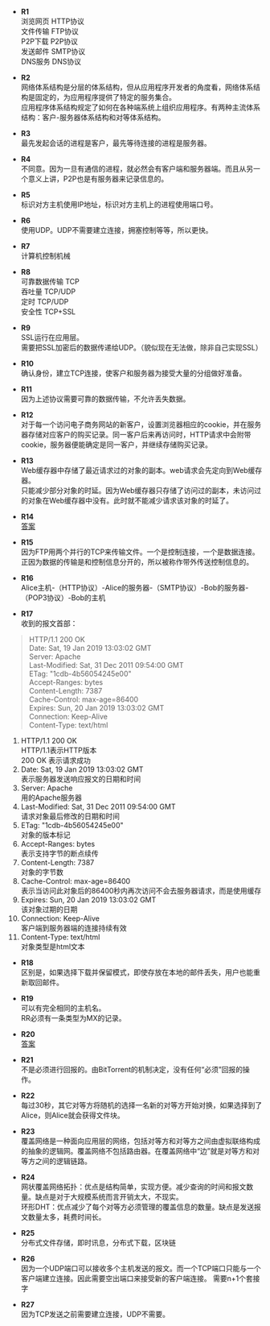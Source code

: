 * **R1**  
浏览网页 HTTP协议  
文件传输 FTP协议  
P2P下载 P2P协议  
发送邮件 SMTP协议  
DNS服务 DNS协议

* **R2**  
网络体系结构是分层的体系结构，但从应用程序开发者的角度看，网络体系结构是固定的，为应用程序提供了特定的服务集合。  
应用程序体系结构规定了如何在各种端系统上组织应用程序。有两种主流体系结构：客户-服务器体系结构和对等体系结构。

* **R3**  
最先发起会话的进程是客户，最先等待连接的进程是服务器。

* **R4**  
不同意。因为一旦有通信的进程，就必然会有客户端和服务器端。而且从另一个意义上讲，P2P也是有服务器来记录信息的。

* **R5**  
标识对方主机使用IP地址，标识对方主机上的进程使用端口号。

* **R6**  
使用UDP。UDP不需要建立连接，拥塞控制等等，所以更快。

* **R7**  
计算机控制机械

* **R8**  
可靠数据传输 TCP  
吞吐量 TCP/UDP  
定时 TCP/UDP  
安全性 TCP+SSL

* **R9**  
SSL运行在应用层。  
需要把SSL加密后的数据传递给UDP。（貌似现在无法做，除非自己实现SSL）

* **R10**  
确认身份，建立TCP连接，使客户和服务器为接受大量的分组做好准备。

* **R11**  
因为上述协议需要可靠的数据传输，不允许丢失数据。

* **R12**  
对于每一个访问电子商务网站的新客户，设置浏览器相应的cookie，并在服务器存储对应客户的购买记录。同一客户后来再访问时，HTTP请求中会附带cookie，服务器便能确定是同一客户，并继续存储购买记录。

* **R13**  
Web缓存器中存储了最近请求过的对象的副本。web请求会先定向到Web缓存器。  
只能减少部分对象的时延。因为Web缓存器只存储了访问过的副本，未访问过的对象在Web缓存器中没有。此时就不能减少请求该对象的时延了。

* **R14**  
[答案](R14.md)  

* **R15**  
因为FTP用两个并行的TCP来传输文件。一个是控制连接，一个是数据连接。正因为数据的传输是和控制信息分开的，所以被称作带外传送控制信息的。

* **R16**  
Alice主机-（HTTP协议）-Alice的服务器-（SMTP协议）-Bob的服务器-（POP3协议）-Bob的主机

* **R17**  
收到的报文首部：  
>HTTP/1.1 200 OK  
Date: Sat, 19 Jan 2019 13:03:02 GMT  
Server: Apache  
Last-Modified: Sat, 31 Dec 2011 09:54:00 GMT  
ETag: "1cdb-4b56054245e00"  
Accept-Ranges: bytes  
Content-Length: 7387  
Cache-Control: max-age=86400  
Expires: Sun, 20 Jan 2019 13:03:02 GMT  
Connection: Keep-Alive  
Content-Type: text/html  

1. HTTP/1.1 200 OK  
HTTP/1.1表示HTTP版本  
200 OK 表示请求成功
2. Date: Sat, 19 Jan 2019 13:03:02 GMT  
表示服务器发送响应报文的日期和时间
3. Server: Apache  
用的Apache服务器
4. Last-Modified: Sat, 31 Dec 2011 09:54:00 GMT  
请求对象最后修改的日期和时间
5. ETag: "1cdb-4b56054245e00"  
对象的版本标记
6. Accept-Ranges: bytes  
表示支持字节的断点续传
7. Content-Length: 7387  
对象的字节数
8. Cache-Control: max-age=86400  
表示当访问此对象后的86400秒内再次访问不会去服务器请求，而是使用缓存
9. Expires: Sun, 20 Jan 2019 13:03:02 GMT  
该对象过期的日期
10. Connection: Keep-Alive  
客户端到服务器端的连接持续有效
11. Content-Type: text/html  
对象类型是html文本

* **R18**  
区别是，如果选择下载并保留模式，即使存放在本地的邮件丢失，用户也能重新取回邮件。

* **R19**  
可以有完全相同的主机名。  
RR必须有一条类型为MX的记录。

* **R20**  
[答案](R20.md)  

* **R21**  
不是必须进行回报的。由BitTorrent的机制决定，没有任何“必须”回报的操作。

* **R22**  
每过30秒，其它对等方将随机的选择一名新的对等方开始对换，如果选择到了Alice，则Alice就会获得文件块。

* **R23**  
覆盖网络是一种面向应用层的网络，包括对等方和对等方之间由虚拟联络构成的抽象的逻辑网。覆盖网络不包括路由器。在覆盖网络中“边”就是对等方和对等方之间的逻辑链路。

* **R24**  
网状覆盖网络拓扑：优点是结构简单，实现方便。减少查询的时间和报文数量。缺点是对于大规模系统而言开销太大，不现实。  
环形DHT：优点减少了每个对等方必须管理的覆盖信息的数量。缺点是发送报文数量太多，耗费时间长。

* **R25**  
分布式文件存储，即时讯息，分布式下载，区块链

* **R26**  
因为一个UDP端口可以接收多个主机发送的报文。而一个TCP端口只能与一个客户端建立连接。因此需要空出端口来接受新的客户端连接。
需要n+1个套接字

* **R27**  
因为TCP发送之前需要建立连接，UDP不需要。
